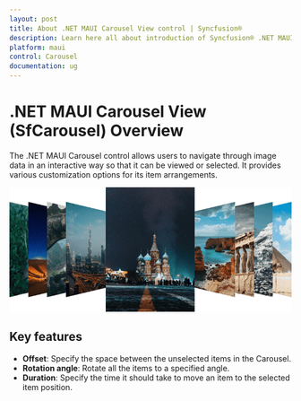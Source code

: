 ```yaml
---
layout: post
title: About .NET MAUI Carousel View control | Syncfusion®
description: Learn here all about introduction of Syncfusion® .NET MAUI Carousel View (SfCarousel) control, its elements and more.
platform: maui
control: Carousel
documentation: ug
---
```


# .NET MAUI Carousel View (SfCarousel) Overview

The .NET MAUI Carousel control allows users to navigate through image data in an interactive way so that it can be viewed or selected. It provides various customization options for its item arrangements.

![Carousel Overview](images/carousel.png)

## Key features

* **Offset**: Specify the space between the unselected items in the Carousel.
* **Rotation angle**: Rotate all the items to a specified angle.
* **Duration**: Specify the time it should take to move an item to the selected item position.

